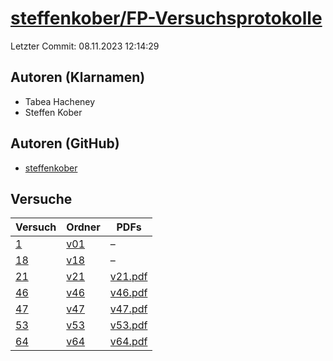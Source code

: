 # [steffenkober/FP-Versuchsprotokolle](https://github.com/steffenkober/FP-Versuchsprotokolle)

Letzter Commit: 08.11.2023 12:14:29

## Autoren (Klarnamen)
- Tabea Hacheney
- Steffen Kober

## Autoren (GitHub)
- [steffenkober](https://github.com/steffenkober)

## Versuche

|       Versuch        |                                  Ordner                                  |                                                               PDFs                                                                |
|----------------------|--------------------------------------------------------------------------|-----------------------------------------------------------------------------------------------------------------------------------|
|[1](../../versuch/1)  |[v01](https://github.com/steffenkober/FP-Versuchsprotokolle/tree/main/v01)|–                                                                                                                                  |
|[18](../../versuch/18)|[v18](https://github.com/steffenkober/FP-Versuchsprotokolle/tree/main/v18)|–                                                                                                                                  |
|[21](../../versuch/21)|[v21](https://github.com/steffenkober/FP-Versuchsprotokolle/tree/main/v21)|[v21.pdf](https://docs.google.com/viewer?url=https://raw.githubusercontent.com/steffenkober/FP-Versuchsprotokolle/main/v21/v21.pdf)|
|[46](../../versuch/46)|[v46](https://github.com/steffenkober/FP-Versuchsprotokolle/tree/main/v46)|[v46.pdf](https://docs.google.com/viewer?url=https://raw.githubusercontent.com/steffenkober/FP-Versuchsprotokolle/main/v46/v46.pdf)|
|[47](../../versuch/47)|[v47](https://github.com/steffenkober/FP-Versuchsprotokolle/tree/main/v47)|[v47.pdf](https://docs.google.com/viewer?url=https://raw.githubusercontent.com/steffenkober/FP-Versuchsprotokolle/main/v47/v47.pdf)|
|[53](../../versuch/53)|[v53](https://github.com/steffenkober/FP-Versuchsprotokolle/tree/main/v53)|[v53.pdf](https://docs.google.com/viewer?url=https://raw.githubusercontent.com/steffenkober/FP-Versuchsprotokolle/main/v53/v53.pdf)|
|[64](../../versuch/64)|[v64](https://github.com/steffenkober/FP-Versuchsprotokolle/tree/main/v64)|[v64.pdf](https://docs.google.com/viewer?url=https://raw.githubusercontent.com/steffenkober/FP-Versuchsprotokolle/main/v64/v64.pdf)|
